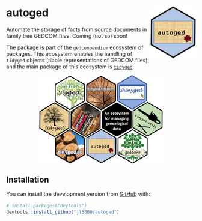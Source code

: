 
<!-- README.md is generated from README.Rmd. Please edit that file -->

# autoged <img src='man/figures/logo.png' align="right" height="138" />

<!-- badges: start -->
<!-- badges: end -->

Automate the storage of facts from source documents in family tree
GEDCOM files. Coming (not so) soon!

The package is part of the `gedcompendium` ecosystem of packages. This
ecosystem enables the handling of `tidyged` objects (tibble
representations of GEDCOM files), and the main package of this ecosystem
is [`tidyged`](https://jl5000.github.io/tidyged/).

<img src="man/figures/allhex.png" width="65%" style="display: block; margin: auto;" />

## Installation

You can install the development version from
[GitHub](https://github.com/) with:

``` r
# install.packages("devtools")
devtools::install_github("jl5000/autoged")
```
